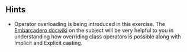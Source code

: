 ## Hints
- Operator overloading is being introduced in this exercise.  The [Embarcadero docwiki](http://docwiki.embarcadero.com/RADStudio/Rio/en/Operator_Overloading_(Delphi)) on the subject will be very helpful to you in understanding how overriding class operators is possible along with Implicit and Explicit casting.
